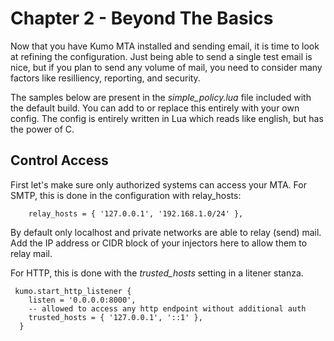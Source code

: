 # Chapter 2 - Beyond The Basics

Now that you have Kumo MTA installed and sending email, it is time to look at refining the configuration.  Just being able to send a single test email is nice, but if you plan to send any volume of mail, you need to consider many factors like resilliency, reporting, and security. 

The samples below are present in the _*simple_policy.lua*_ file included with the default build.  You can add to or replace this entirely with your own config.  The config is entirely written in Lua which reads like english, but has the power of C.

## Control Access

First let's make sure only authorized systems can access your MTA.  For SMTP, this is done in the configuration with relay_hosts:
```  -- override the default set of relay hosts
    relay_hosts = { '127.0.0.1', '192.168.1.0/24' },
```
By default only localhost and private networks are able to relay (send) mail.  Add the IP address or CIDR block of your injectors here to allow them to relay mail.

For HTTP, this is done with the _*trusted_hosts*_ setting in a litener stanza.
``` 
 kumo.start_http_listener {
    listen = '0.0.0.0:8000',
    -- allowed to access any http endpoint without additional auth
    trusted_hosts = { '127.0.0.1', '::1' },
  }
```


